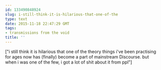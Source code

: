 ```yaml
---
id: 133490848924
slug: i-still-think-it-is-hilarious-that-one-of-the
type: text
date: 2015-11-18 22:47:29 GMT
tags:
- transmissions from the void
title: ''
---
```

["i still think it is hilarious that one of the theory things i've been practising for ages now has (finally) become a part of mainstream Discourse. but when i was one of the few, i got a lot of shit about it from ppl"]